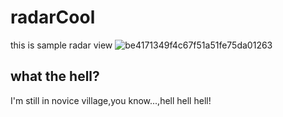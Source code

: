 # radarCool
this is sample radar view
![be4171349f4c67f51a51fe75da01263](https://user-images.githubusercontent.com/61772965/149300443-ad4b25c7-bce9-4d70-8e1f-a9b453fcb24a.png)
## what the hell?
I'm still in novice village,you know...,hell hell hell!
